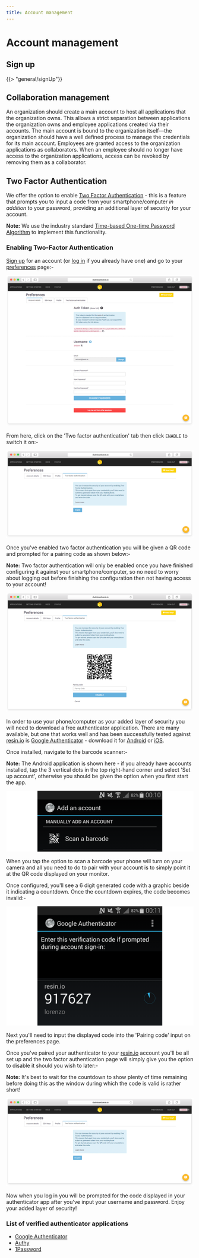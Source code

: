 ```yaml
---
title: Account management
---
```


# Account management

## Sign up

{{> "general/signUp"}}

## Collaboration management

An organization should create a main account to host all applications that the organization owns. This allows a strict separation between applications the organization owns and employee applications created via their accounts. The main account is bound to the organization itself—the organization should have a well defined process to manage the credentials for its main account. Employees are granted access to the organization applications as collaborators. When an employee should no longer have access to the organization applications, access can be revoked by removing them as a collaborator.

## Two Factor Authentication

We offer the option to enable [Two Factor Authentication][2fa] - this is a feature that prompts you to input a code from your smartphone/computer *in addition* to your password, providing an additional layer of security for your account.

__Note:__ We use the industry standard [Time-based One-time Password Algorithm][totp] to implement this functionality.

### Enabling Two-Factor Authentication

[Sign up][signup] for an account (or [log in][login] if you already have one) and go to your [preferences][prefs] page:-

![Preferences Page](/img/screenshots/2fa1.png)

From here, click on the 'Two factor authentication' tab then click `ENABLE` to switch it on:-

![Two Factor Authentication Tab, Disabled](/img/screenshots/2fa2.png)

Once you've enabled two factor authentication you will be given a QR code and prompted for a pairing code as shown below:-

__Note:__ Two factor authentication will only be enabled once you have finished configuring it against your smartphone/computer, so no need to worry about logging out before finishing the configuration then not having access to your account!

![Two Factor Authentication Tab, Configuring](/img/screenshots/2fa3.png)

In order to use your phone/computer as your added layer of security you will need to download a free authenticator application. There are many available, but one that works well and has been successfully tested against [resin.io][resin] is [Google Authenticator][google-auth] - download it for [Android][google-auth-android] or [iOS][google-auth-ios].

Once installed, navigate to the barcode scanner:-

__Note:__ The Android application is shown here - if you already have accounts installed, tap the 3 vertical dots in the top right-hand corner and select 'Set up account', otherwise you should be given the option when you first start the app.

![Google Authenticator Scan Barcode Menu](/img/screenshots/2fa3mobile1.png)

When you tap the option to scan a barcode your phone will turn on your camera and all you need to do to pair with your account is to simply point it at the QR code displayed on your monitor.

Once configured, you'll see a 6 digit generated code with a graphic beside it indicating a countdown. Once the countdown expires, the code becomes invalid:-

![Google Authenticator Codes](/img/screenshots/2fa3mobile2.png)

Next you'll need to input the displayed code into the 'Pairing code' input on the preferences page.

Once you've paired your authenticator to your [resin.io][resin] account you'll be all set up and the two factor authentication page will simply give you the option to disable it should you wish to later:-

__Note:__ It's best to wait for the countdown to show plenty of time remaining before doing this as the window during which the code is valid is rather short!

![Two Factor Authentication Tab, Enabled](/img/screenshots/2fa4.png)

Now when you log in you will be prompted for the code displayed in your authenticator app after you've input your username and password. Enjoy your added layer of security!

### List of verified authenticator applications

* [Google Authenticator](https://support.google.com/accounts/answer/1066447)
* [Authy](https://www.authy.com)
* [1Password](https://1password.com)

[resin]:https://resin.io

[signup]:https://dashboard.resin.io/signup
[login]:https://dashboard.resin.io/login
[prefs]:https://dashboard.resin.io/preferences?tab=details

[2fa]:https://en.wikipedia.org/wiki/Two_factor_authentication
[totp]:https://en.wikipedia.org/wiki/Time-based_One-time_Password_Algorithm
[google-auth]:https://en.wikipedia.org/wiki/Google_Authenticator
[google-auth-android]:https://play.google.com/store/apps/details?id=com.google.android.apps.authenticator2&hl=en_GB
[google-auth-ios]:https://itunes.apple.com/gb/app/google-authenticator/id388497605?mt=8
